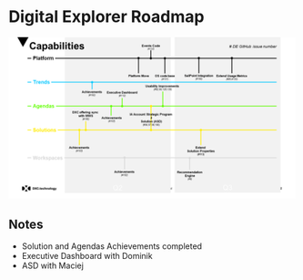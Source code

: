 # Digital Explorer Roadmap

![](roadmap.png)

## Notes

- Solution and Agendas Achievements completed
- Executive Dashboard with Dominik
- ASD with Maciej
